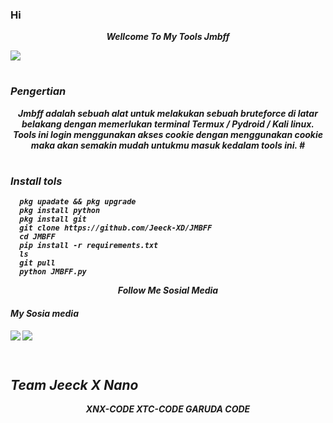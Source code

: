 ### Hi 


<p align="center">
<i> <b> Wellcome To My Tools Jmbff<i>
<p align="center">
</p>
<img src="https://user-images.githubusercontent.com/114745698/197183521-f4a176bd-e45c-4d37-868e-95948f099cb8.jpg">
</p>
<p align="center">

#
### Pengertian
  
<p align="center">
<i> <b> Jmbff adalah sebuah alat untuk melakukan sebuah bruteforce di latar belakang dengan memerlukan terminal Termux / Pydroid / Kali linux. Tools ini login menggunakan akses cookie dengan menggunakan cookie maka akan semakin mudah untukmu masuk kedalam tools ini.</b> <i>
#
  
#
### Install tols
      pkg upadate && pkg upgrade
      pkg install python
      pkg install git
      git clone https://github.com/Jeeck-XD/JMBFF
      cd JMBFF
      pip install -r requirements.txt
      ls
      git pull
      python JMBFF.py

<p align="center">
<i> <b> Follow Me Sosial Media</b> </i>
</p
</p
  
#
####    My Sosia media
[![](https://img.shields.io/badge/Facebook-blue?logo=Facebook&logoColor=blue&labelColor=white)](https://www.facebook.com/jecko.ramadhan.9)
[![](https://img.shields.io/badge/Whatsapp-CHAT-red?logo=Whatsapp&logoColor=Brightgreen&labelColor=white)](https://wa.me/6281392505882?text=Asalamualaikum+bang) <br><br>
#

## Team Jeeck X Nano
<p align="center">
<i> <b> XNX-CODE<i>
<i> <b> XTC-CODE<i>
<i> <b> GARUDA CODE<i>
</p
  
